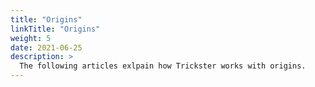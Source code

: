 ```yaml
---
title: "Origins"
linkTitle: "Origins"
weight: 5
date: 2021-06-25
description: >
  The following articles exlpain how Trickster works with origins. 
---
```






